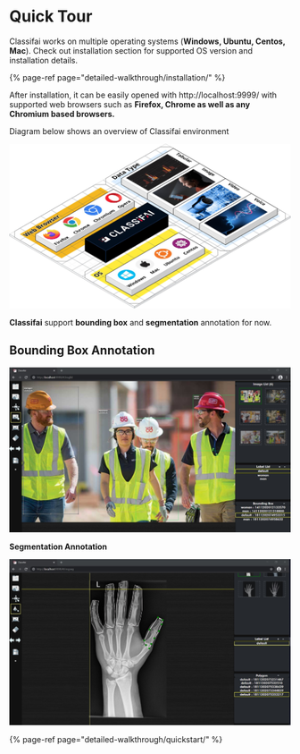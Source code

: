 # Quick Tour

Classifai works on multiple operating systems \(**Windows, Ubuntu, Centos, Mac**\). Check out installation section for supported OS version and installation details.

{% page-ref page="detailed-walkthrough/installation/" %}

After installation, it can be easily opened with http://localhost:9999/ with supported web browsers such as **Firefox, Chrome as well as any Chromium based browsers.**

Diagram below shows an overview of Classifai environment

![](.gitbook/assets/0%20%2810%29.jpeg)

**Classifai** support **bounding box** and **segmentation** annotation for now.

## Bounding Box Annotation

![](.gitbook/assets/1%20%281%29.jpeg)

**Segmentation Annotation**

![](.gitbook/assets/2%20%286%29.jpeg)

{% page-ref page="detailed-walkthrough/quickstart/" %}

